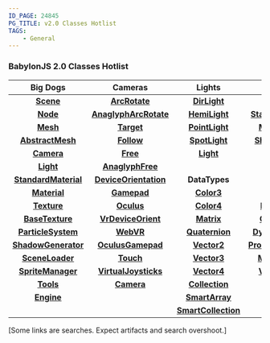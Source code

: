 ```yaml
---
ID_PAGE: 24845
PG_TITLE: v2.0 Classes Hotlist
TAGS:
    - General
---
```

### BabylonJS 2.0 Classes Hotlist ###

| Big Dogs | Cameras | Lights | Materials | Misc1 | Misc2 |
| :----------: | :---------: | :---------: | :---------: | :---------: | :---------: | 
| [**Scene**](http://babylondoc.azurewebsites.net/page.php?p=24894) | [**ArcRotate**](http://babylondoc.azurewebsites.net/page.php?p=24872) | [**DirLight**](http://babylondoc.azurewebsites.net/page.php?p=24885) | [**Material**](http://babylondoc.azurewebsites.net/page.php?p=24952) | [**ActionManager**](http://babylondoc.azurewebsites.net/page.php?p=24910) | [**BoundingBox**](http://babylondoc.azurewebsites.net/page.php?p=24939) |
| [**Node**](http://babylondoc.azurewebsites.net/page.php?p=24870) | [**AnaglyphArcRotate**](http://babylondoc.azurewebsites.net/page.php?p=24873) | [**HemiLight**](http://babylondoc.azurewebsites.net/page.php?p=24886) | [**StandardMaterial**](http://babylondoc.azurewebsites.net/page.php?p=24955) | [**Animation**](http://babylondoc.azurewebsites.net/page.php?p=24916) | [**BoundingSphere**](http://babylondoc.azurewebsites.net/page.php?p=24941) |
| [**Mesh**](http://babylondoc.azurewebsites.net/page.php?p=24891) | [**Target**](http://babylondoc.azurewebsites.net/page.php?p=24874) | [**PointLight**](http://babylondoc.azurewebsites.net/page.php?p=24887) | [**MultiMaterial**](http://babylondoc.azurewebsites.net/page.php?p=24953) | [**Effect**](http://babylondoc.azurewebsites.net/page.php?p=24951) | [**CSG**](http://babylondoc.azurewebsites.net/page.php?p=24991) |
| [**AbstractMesh**](http://babylondoc.azurewebsites.net/page.php?p=24889) | [**Follow**](http://babylondoc.azurewebsites.net/page.php?p=24875) | [**SpotLight**](http://babylondoc.azurewebsites.net/page.php?p=24888)	| [**ShaderMaterial**](http://babylondoc.azurewebsites.net/page.php?p=24954) | [**LensFlare**](http://babylondoc.azurewebsites.net/page.php?p=24946) | [**DebugLayer**](http://babylondoc.azurewebsites.net/page.php?p=24944) |
| [**Camera**](http://babylondoc.azurewebsites.net/page.php?p=24871) | [**Free**](http://babylondoc.azurewebsites.net/page.php?p=24876) | [**Light**](http://babylondoc.azurewebsites.net/page.php?p=24884) | []() | [**SceneOptimizer**](http://babylondoc.azurewebsites.net/page.php?p=25058) | [**CannonJSPlugin**](http://babylondoc.azurewebsites.net/page.php?p=25008) |
| [**Light**](http://babylondoc.azurewebsites.net/page.php?p=24884) | [**AnaglyphFree**](http://babylondoc.azurewebsites.net/page.php?p=24877) | []() | []() | [**Skeleton**](http://babylondoc.azurewebsites.net/page.php?p=24935)/[**Bone**](http://babylondoc.azurewebsites.net/page.php?p=24934) | [**OimoJSPlugin**](http://babylondoc.azurewebsites.net/page.php?p=25009) |
| [**StandardMaterial**](http://babylondoc.azurewebsites.net/page.php?p=24955) | [**DeviceOrientation**](http://babylondoc.azurewebsites.net/page.php?p=24878) | **DataTypes** | **Textures** | [**Sound**](http://babylondoc.azurewebsites.net/page.php?p=24932) | [**Layer**](http://babylondoc.azurewebsites.net/page.php?p=24945) |
| [**Material**](http://babylondoc.azurewebsites.net/page.php?p=24952) | [**Gamepad**](http://babylondoc.azurewebsites.net/page.php?p=24879)	| [**Color3**](http://babylondoc.azurewebsites.net/page.php?p=24974) | [**Texture**](http://babylondoc.azurewebsites.net/page.php?p=24959) | [**SubMesh**](http://babylondoc.azurewebsites.net/page.php?p=25003) | [**PickingInfo**](http://babylondoc.azurewebsites.net/page.php?p=24938)	|
| [**Texture**](http://babylondoc.azurewebsites.net/page.php?p=24959) | [**Oculus**](http://babylondoc.azurewebsites.net/page.php?p=24882) | [**Color4**](http://babylondoc.azurewebsites.net/page.php?p=24975) | [**BaseTexture**](http://babylondoc.azurewebsites.net/page.php?p=24957) | [**Tags**](http://babylondoc.azurewebsites.net/page.php?p=25061)&nbsp; &nbsp;&nbsp; &nbsp;| [**PostProcess**](http://babylondoc.azurewebsites.net/page.php?p=25010)	|
| [**BaseTexture**](http://babylondoc.azurewebsites.net/page.php?p=24957) | [**VrDeviceOrient**](http://babylondoc.azurewebsites.net/search.php?q=vrdevice) | [**Matrix**](http://babylondoc.azurewebsites.net/page.php?p=24980) | [**CubeTexture**](http://babylondoc.azurewebsites.net/page.php?p=24958) | [**VertexData**](http://babylondoc.azurewebsites.net/page.php?p=24994) | []() |
| [**ParticleSystem**](http://babylondoc.azurewebsites.net/page.php?p=25006) | [**WebVR**](http://babylondoc.azurewebsites.net/search.php?q=webvr) | [**Quaternion**](http://babylondoc.azurewebsites.net/page.php?p=24979) | [**DynamicTexture**](http://babylondoc.azurewebsites.net/page.php?p=24960) | [**ViewPort**](http://babylondoc.azurewebsites.net/page.php?p=24982) | [**AssetsManager**](http://babylondoc.azurewebsites.net/page.php?p=25040) |
| [**ShadowGenerator**](http://babylondoc.azurewebsites.net/page.php?p=24948) | [**OculusGamepad**](http://babylondoc.azurewebsites.net/page.php?p=24883) | [**Vector2**](http://babylondoc.azurewebsites.net/page.php?p=24976) | [**ProceduralTexture**](http://babylondoc.azurewebsites.net/page.php?p=24965) | [**VirtualJoystick**](http://babylondoc.azurewebsites.net/page.php?p=25064) | [**Ray**](http://babylondoc.azurewebsites.net/page.php?p=24984) |
| [**SceneLoader**](http://babylondoc.azurewebsites.net/page.php?p=24949) | [**Touch**](http://babylondoc.azurewebsites.net/page.php?p=24880) | [**Vector3**](http://babylondoc.azurewebsites.net/page.php?p=24977) | [**MirrorTexture**](http://babylondoc.azurewebsites.net/page.php?p=24963) | [**Gamepad**](http://babylondoc.azurewebsites.net/page.php?p=25045) | [**Collider**](http://babylondoc.azurewebsites.net/page.php?p=24936) |
| [**SpriteManager**](http://babylondoc.azurewebsites.net/page.php?p=25034) | [**VirtualJoysticks**](http://babylondoc.azurewebsites.net/page.php?p=24881) | [**Vector4**](http://babylondoc.azurewebsites.net/page.php?p=24978) | [**VideoTexture**](http://babylondoc.azurewebsites.net/page.php?p=24964) | [**FresnelParams**](http://babylondoc.azurewebsites.net/page.php?p=24956) | [**EasingFunction**](http://babylondoc.azurewebsites.net/page.php?p=24917) |
| [**Tools**](http://babylondoc.azurewebsites.net/page.php?p=25062) | [**Camera**](http://babylondoc.azurewebsites.net/page.php?p=24871) | [**Collection**](http://babylondoc.azurewebsites.net/page.php?p=25087) | []() | [**Geometry**](http://babylondoc.azurewebsites.net/page.php?p=24992) | [**Plane**](http://babylondoc.azurewebsites.net/page.php?p=24981) |
| [**Engine**](http://babylondoc.azurewebsites.net/page.php?p=24869) | []()	| [**SmartArray**](http://babylondoc.azurewebsites.net/page.php?p=25060) | []() | [**Octree**](http://babylondoc.azurewebsites.net/page.php?p=24942) | []() |
| []() | []() | [**SmartCollection**]() | []() | []() | [**All Classes**](http://babylondoc.azurewebsites.net/search.php?q=) |

[Some links are searches. Expect artifacts and search overshoot.]